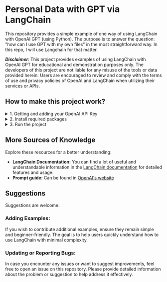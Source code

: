 #  Personal Data with GPT via LangChain

This repository provides a simple example of one way of using LangChain with OpenAI GPT (using Python).
The purpose is to answer the question: "how can I use GPT with my own files" in the most straightforward way.
In this repo, I will use Langchain for that matter.

***Disclaimer***: 
This project provides examples of using LangChain with OpenAI GPT for educational and demonstration purposes only. The developers of this project are not liable for any misuse of the tools or data provided herein. Users are encouraged to review and comply with the terms of use and privacy policies of OpenAI and LangChain when utilizing their services or APIs.

## How to make this project work?

<details>
<summary>1. Getting and adding your OpenAI API Key</summary>

1. Log in to OpenAI (if you don't have an account, Create one).
2. All API keys can be found/generated on [this link](https://platform.openai.com/api-keys).
3. Copy your API key.
4. Set API Key in .env file: Paste the API key in [.env](/.env) file.
</details>

<details>
<summary>2. Install required packages</summary>

All the required packages are listed in the [requirements file](/requirements.txt).
You can install them using `pip install -r requirements.txt`.
</details>

<details>
<summary>3. Run the project</summary>

Make sure you have Python 3.6 (or later) installed on your computer.
</details>

## More Sources of Knowledge

Explore these resources for a better understanding:

- **LangChain Documentation:** You can find a lot of useful and understandable information in the [LangChain documentation](https://python.langchain.com/docs/get_started/) for detailed features and usage.
- **Prompt guide:**  Can be found in [OpenAI's website](https://help.openai.com/en/articles/4936848-how-do-i-create-a-good-prompt)

## Suggestions

Suggestions are welcome:

### Adding Examples:

If you wish to contribute additional examples, ensure they remain simple and beginner-friendly. The goal is to help users quickly understand how to use LangChain with minimal complexity.

### Updating or Reporting Bugs:

In case you encounter any issues or want to suggest improvements, feel free to open an issue on this repository. 
Please provide detailed information about the problem or suggestion to help address it effectively.

